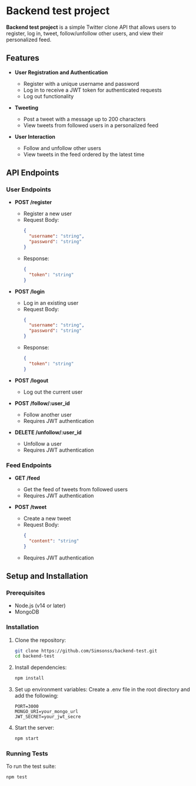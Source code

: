 # Backend test project

**Backend test project** is a simple Twitter clone API that allows users to register, log in, tweet, follow/unfollow other users, and view their personalized feed.

## Features

- **User Registration and Authentication**
  - Register with a unique username and password
  - Log in to receive a JWT token for authenticated requests
  - Log out functionality

- **Tweeting**
  - Post a tweet with a message up to 200 characters
  - View tweets from followed users in a personalized feed

- **User Interaction**
  - Follow and unfollow other users
  - View tweets in the feed ordered by the latest time

## API Endpoints

### User Endpoints

- **POST /register**
  - Register a new user
  - Request Body:
    ```json
    {
      "username": "string",
      "password": "string"
    }
    ```
  - Response:
    ```json
    {
      "token": "string"
    }
    ```

- **POST /login**
  - Log in an existing user
  - Request Body:
    ```json
    {
      "username": "string",
      "password": "string"
    }
    ```
  - Response:
    ```json
    {
      "token": "string"
    }
    ```

- **POST /logout**
  - Log out the current user

- **POST /follow/:user_id**
  - Follow another user
  - Requires JWT authentication

- **DELETE /unfollow/:user_id**
  - Unfollow a user
  - Requires JWT authentication

### Feed Endpoints

- **GET /feed**
  - Get the feed of tweets from followed users
  - Requires JWT authentication

- **POST /tweet**
  - Create a new tweet
  - Request Body:
    ```json
    {
      "content": "string"
    }
    ```
  - Requires JWT authentication

## Setup and Installation

### Prerequisites

- Node.js (v14 or later)
- MongoDB

### Installation

1. Clone the repository:

   ```bash
   git clone https://github.com/Simsonss/backend-test.git
   cd backend-test
   ```
2. Install dependencies:
    ```bash
    npm install
    ```
3. Set up environment variables:
Create a .env file in the root directory and add the following:
    ```env
    PORT=3000
    MONGO_URI=your_mongo_url
    JWT_SECRET=your_jwt_secre
    ```
4. Start the server:
   ```bash
   npm start
   ```

### Running Tests

To run the test suite:

   ```bash
   npm test
   ```


